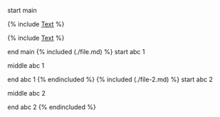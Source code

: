 start main

{% include [Text](file.md) %}

{% include [Text](file-2.md) %}

end main
{% included (./file.md) %}
start abc 1

middle abc 1

end abc 1
{% endincluded %}
{% included (./file-2.md) %}
start abc 2

middle abc 2

end abc 2
{% endincluded %}